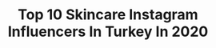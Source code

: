 ---
title: Top 10 Skincare Instagram Influencers In Turkey In 2020
description: >-
  Find top skincare Instagram influencers in Turkey in 2020. Most popular hashtags: #skincare #skincareroutine #ciltbak #avon.
platform: Instagram
hits: 102
text_top: Discover the most popular Instagram profiles on inBeat.
text_bottom: Our platform aggregates 102 Instagram influencers like this in Turkey for you to contact.
profiles:
  - username: "blog_kubist"
    fullname: >-
      
    bio: >-
      Kübra✌️ #skincare #cosmetics 💄 Uygun ve yüksek fiyatlı ürün inceleme 💥 TANITIM,REKLAM VE İŞBİRLİKLERİ için DM❣️
    location: "Turkey"
    followers: 15805
    engagement: 466
    commentsToLikes: 0.089137
    id: ckaoveru14avm0i78chujci0j
    verified: false
    hashtags: "#ke, #farmasi, #denemeli, #kiehls"
  - username: "denizlebak"
    fullname: >-
      Deniz
    bio: >-
      📍@sachane 📩denizlebak@gmail.com #cosmetics #skincare #healtyskin #beauty
    location: "Turkey"
    followers: 27082
    engagement: 273
    commentsToLikes: 0.085170
    id: ck9hc53ocjtvw0j789s8zuixr
    verified: false
    hashtags: "#girl, #me, #style, #purse"
  - username: "sevdeyes"
    fullname: >-
      Sevda
    bio: >-
      lifestyle & skincare 🐰 Ankara, Hacettepe sevdeyesblog@gmail.com
    location: "Turkey"
    followers: 12971
    engagement: 723
    commentsToLikes: 0.015882
    id: ck14gozks6bme0i19bt8kwcrm
    verified: false
    hashtags: "#sunshine, #skinfluencer, #skincarejunkie, #hijabfashion"
  - username: "handeilemakyaj"
    fullname: >-
      Handeilemakyaj
    bio: >-
      🍃Makyaj ✨ Bakım 💕 #makeupaddict #skincareaddict çekiliş var ⬇️Story makyajları ☀️ Gardrops: @handeilemakyaj görsellerimi izinsiz kullanmayınız 😫 🦁
    location: "Turkey"
    followers: 34396
    engagement: 213
    commentsToLikes: 0.190902
    id: ck0u0cbtyta9u0i19dtdfzf5p
    verified: false
    hashtags: "#makeup, #maccosmetics, #indirim, #bak"
  - username: "guzelliginesintisi"
    fullname: >-
      Gözde's Blog 💎
    bio: >-
      Tekirdağ 📍 #makeup#skincare#beauty#güzellik#bakim#makyaj#ciltbakim#lifestyle#kozmetik#indirimliürünler #alisveris
    location: "Turkey"
    followers: 21134
    engagement: 285
    commentsToLikes: 0.008381
    id: ck8taiquirxjh0j78nsxg8g3r
    verified: false
    hashtags: "#kozmetik, #likeforlike, #girls, #makyaj"
  - username: "its_fama"
    fullname: >-
      Fatima
    bio: >-
      PhD in SE👩‍🎓 | Doll's Mom 🤱 Traveler✈️ | Foodie🌮 | Makeup Lover💄 Follow for daily stories 🎥 Pakistani based in Istanbul 🇵🇰 🇹🇷 DM for collaboration
    location: "Turkey"
    followers: 16676
    engagement: 195
    commentsToLikes: 0.115854
    id: ck8t4eqqz6iuu0j78g7tw59ry
    verified: false
    hashtags: "#multan, #malaysia, #istanbulturkey, #pakistan"
  - username: "elifsafak_"
    fullname: >-
      Elif Safak
    bio: >-
      lifestyle • fitness • music 📩 elfsafak@hotmail.com
    location: "Turkey"
    followers: 31845
    engagement: 208
    commentsToLikes: 0.031943
    id: ckap9fs2oshro0i78tyx4x89l
    verified: false
    hashtags: "#stayhome, #ahava, #19may, #oysho"
  - username: "clbblog"
    fullname: >-
      Gülce Erek
    bio: >-
      24 👩🏻‍⚖️ İstanbul #gulceninazsekerlieyelineri #gulceninkasurunu
    location: "Turkey"
    followers: 37434
    engagement: 174
    commentsToLikes: 0.021321
    id: ck14jgp73k9430i198cok56jy
    verified: false
    hashtags: "#igtv, #igtvchannel, #eyes, #makeupmess"
  - username: "bengitheblogger"
    fullname: >-
      Bengi the Blogger 💞
    bio: >-
      💋 Makyaj & Bakım & Lifestyle 📍 İzmir 📩 PR & işbirliği & iletişim için DM ya da e-posta 🎥 YouTube 👇🏻
    location: "Turkey"
    followers: 18826
    engagement: 297
    commentsToLikes: 0.091114
    id: ck15sub6ueu3h0i19jzemod3j
    verified: false
    hashtags: "#neutrogena, #gratismoru, #skincareproducts, #avon"
  - username: "makyajkelebegiblog"
    fullname: >-
      makyajkelebegiblog
    bio: >-
      🌸 B L O G G E R ‘ 2 0 1 2 🌸 T E A C H E R 🌸 T R A V E L L O V E R
    location: "Turkey"
    followers: 69435
    engagement: 156
    commentsToLikes: 0.060218
    id: ck5c8d78h98jb0i11j84shtry
    verified: false
    hashtags: "#avonturkiye, #homesweethome, #lorealmakeup, #marakozmetik"
---